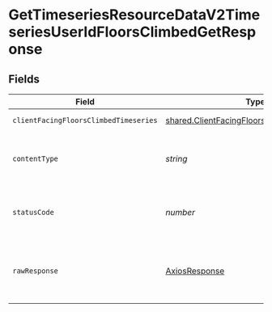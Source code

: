 # GetTimeseriesResourceDataV2TimeseriesUserIdFloorsClimbedGetResponse


## Fields

| Field                                                                                                      | Type                                                                                                       | Required                                                                                                   | Description                                                                                                |
| ---------------------------------------------------------------------------------------------------------- | ---------------------------------------------------------------------------------------------------------- | ---------------------------------------------------------------------------------------------------------- | ---------------------------------------------------------------------------------------------------------- |
| `clientFacingFloorsClimbedTimeseries`                                                                      | [shared.ClientFacingFloorsClimbedTimeseries](../../models/shared/clientfacingfloorsclimbedtimeseries.md)[] | :heavy_minus_sign:                                                                                         | Successful Response                                                                                        |
| `contentType`                                                                                              | *string*                                                                                                   | :heavy_check_mark:                                                                                         | HTTP response content type for this operation                                                              |
| `statusCode`                                                                                               | *number*                                                                                                   | :heavy_check_mark:                                                                                         | HTTP response status code for this operation                                                               |
| `rawResponse`                                                                                              | [AxiosResponse](https://axios-http.com/docs/res_schema)                                                    | :heavy_minus_sign:                                                                                         | Raw HTTP response; suitable for custom response parsing                                                    |